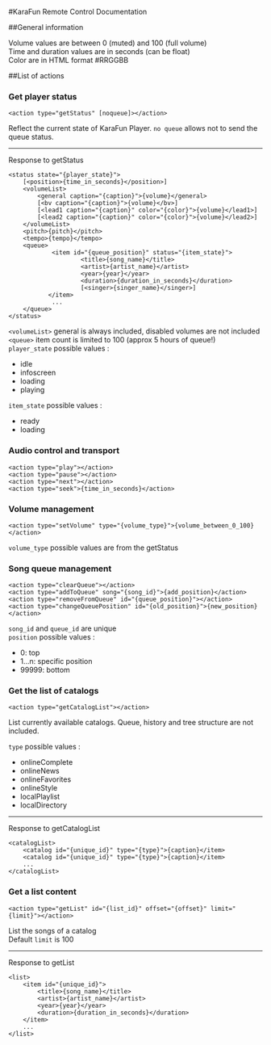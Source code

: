 #KaraFun Remote Control Documentation

##General information

Volume values are between 0 (muted) and 100 (full volume)  
Time and duration values are in seconds (can be float)  
Color are in HTML format #RRGGBB

##List of actions

### Get player status

    <action type="getStatus" [noqueue]></action>

Reflect the current state of KaraFun Player. `no queue` allows not to send the queue status.

---
Response to getStatus

    <status state="{player_state}">
        [<position>{time_in_seconds}</position>]
        <volumeList>
            <general caption="{caption}">{volume}</general>
            [<bv caption="{caption}">{volume}</bv>]
            [<lead1 caption="{caption}" color="{color}">{volume}</lead1>]
            [<lead2 caption="{caption}" color="{color}">{volume}</lead2>]
        </volumeList>
        <pitch>{pitch}</pitch>
        <tempo>{tempo}</tempo>
        <queue>
                <item id="{queue_position}" status="{item_state}">
                        <title>{song_name}</title>
                        <artist>{artist_name}</artist>
                        <year>{year}</year>
                        <duration>{duration_in_seconds}</duration>
                        [<singer>{singer_name}</singer>]
               </item>
                ...
        </queue>
    </status>

`<volumeList>` general is always included, disabled volumes are not included  
`<queue>` item count is limited to 100 (approx 5 hours of queue!)  
`player_state` possible values :

* idle
* infoscreen
* loading
* playing

`item_state` possible values :

* ready
* loading


### Audio control and transport
    
    <action type="play"></action>
    <action type="pause"></action>
    <action type="next"></action>
    <action type="seek">{time_in_seconds}</action>

### Volume management

    <action type="setVolume" type="{volume_type}">{volume_between_0_100}</action>
`volume_type` possible values are from the getStatus

### Song queue management
    
    <action type="clearQueue"></action>
    <action type="addToQueue" song="{song_id}">{add_position}</action>
    <action type="removeFromQueue" id="{queue_position}"></action>
    <action type="changeQueuePosition" id="{old_position}">{new_position}</action>

`song_id` and `queue_id` are unique  
`position` possible values :

* 0: top
* 1...n: specific position
* 99999: bottom

### Get the list of catalogs

    <action type="getCatalogList"></action>

List currently available catalogs. Queue, history and tree structure are not included.

`type` possible values :

* onlineComplete
* onlineNews
* onlineFavorites
* onlineStyle
* localPlaylist
* localDirectory

---
Response to getCatalogList

    <catalogList>
        <catalog id="{unique_id}" type="{type}">{caption}</item>
        <catalog id="{unique_id}" type="{type}">{caption}</item>
        ...
    </catalogList>

### Get a list content

    <action type="getList" id="{list_id}" offset="{offset}" limit="{limit}"></action>

List the songs of a catalog  
Default `limit` is 100

---
Response to getList

    <list>
        <item id="{unique_id}">
            <title>{song_name}</title>
            <artist>{artist_name}</artist>
            <year>{year}</year>
            <duration>{duration_in_seconds}</duration>
        </item>
        ...
    </list>

